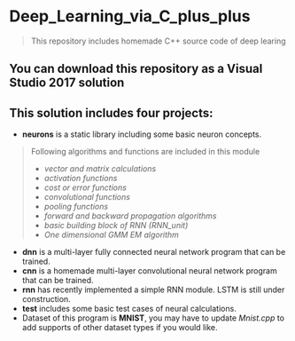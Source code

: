 # Deep_Learning_via_C_plus_plus
> This repository includes homemade C++ source code of deep learing
## You can download this repository as a Visual Studio 2017 solution
## This solution includes four projects:
- **neurons** is a static library including some basic neuron concepts.
> Following algorithms and functions are included in this module
> - *vector and matrix calculations*
> - *activation functions*
> - *cost or error functions*
> - *convolutional functions*
> - *pooling functions*
> - *forward and backward propagation algorithms*
> - *basic building block of RNN (RNN_unit)*
> - *One dimensional GMM EM algorithm*
- **dnn** is a multi-layer fully connected neural network program that can be trained.
- **cnn** is a homemade multi-layer convolutional neural network program that can be trained.
- **rnn** has recently implemented a simple RNN module. LSTM is still under construction.
- **test** includes some basic test cases of neural calculations.
- Dataset of this program is **MNIST**, you may have to update *Mnist.cpp* to add supports of other dataset types if you would like.
